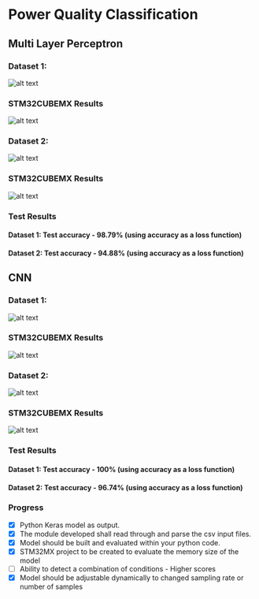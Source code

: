 # Power Quality Classification


## Multi Layer Perceptron
### Dataset 1:
![alt text](https://github.com/aswarth123/Amrita_Honeywell_Hackathon/blob/main/images/MLP/MLP_Model_1.png?raw=true)
### STM32CUBEMX Results 
![alt text](https://github.com/aswarth123/Amrita_Honeywell_Hackathon/blob/main/images/MLP/MLP_STM_Data1.png?raw=true)
### Dataset 2:
![alt text](https://github.com/aswarth123/Amrita_Honeywell_Hackathon/blob/main/images/MLP/MLP_Model_2.png?raw=true)
### STM32CUBEMX Results 
![alt text](https://github.com/aswarth123/Amrita_Honeywell_Hackathon/blob/main/images/MLP/MLP_STM_Data2.png?raw=true)

### Test Results
#### Dataset 1: Test accuracy - 98.79% (using accuracy as a loss function)
#### Dataset 2: Test accuracy - 94.88% (using accuracy as a loss function)

## CNN
### Dataset 1:
![alt text](https://github.com/aswarth123/Amrita_Honeywell_Hackathon/blob/main/images/CNN/CNN_Model_1.png?raw=true)
### STM32CUBEMX Results 
![alt text](https://github.com/aswarth123/Amrita_Honeywell_Hackathon/blob/main/images/CNN/CNN_STM_Data1.png?raw=true)
### Dataset 2:
![alt text](https://github.com/aswarth123/Amrita_Honeywell_Hackathon/blob/main/images/CNN/CNN_Model_2.png?raw=true)
### STM32CUBEMX Results 
![alt text](https://github.com/aswarth123/Amrita_Honeywell_Hackathon/blob/main/images/CNN/CNN_STM_Data2.png?raw=true)

### Test Results
#### Dataset 1: Test accuracy - 100% (using accuracy as a loss function)
#### Dataset 2: Test accuracy - 96.74% (using accuracy as a loss function)



### Progress
- [x] Python Keras model as output.
- [x] The module developed shall read through and parse the csv input files.
- [x] Model should be built and evaluated within your python code.
- [x] STM32MX project to be created to evaluate the memory size of the model
- [ ] Ability to detect a combination of conditions - Higher scores
- [x] Model should be adjustable dynamically to changed sampling rate or number of samples
